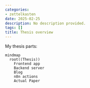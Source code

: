 ```yaml
---
categories:
- zettelkasten
date: 2025-02-25
description: No description provided.
tags: []
title: Thesis overview
---
```


My thesis parts:

```mermaid
mindmap
  root((Thesis))
    Frontend app
    Backend server
    Blog
    n8n actions
    Actual Paper
```
